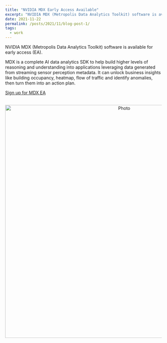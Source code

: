 ```yaml
---
title: "NVIDIA MDX Early Access Available"
excerpt: "NVIDIA MDX (Metropolis Data Analytics Toolkit) software is available for early access (EA)."
date: 2021-11-22
permalink: /posts/2021/11/blog-post-1/
tags:
  - work
---
```


NVIDIA MDX (Metropolis Data Analytics Toolkit) software is available for early access (EA). 

MDX is a complete AI data analytics SDK to help build higher levels of reasoning and understanding into applications leveraging data generated from streaming sensor perception metadata. It can unlock business insights like building occupancy, heatmap, flow of traffic and identify anomalies, then turn them into an action plan.

<a href="https://developer.nvidia.com/nvidia-mdx-early-access">Sign up for MDX EA</a>

<p align="center">
  <img src="https://zhengthomastang.github.io/images/NVIDIA_MDX.png?raw=true" alt="Photo" style="width: 750px;"/> 
</p>
